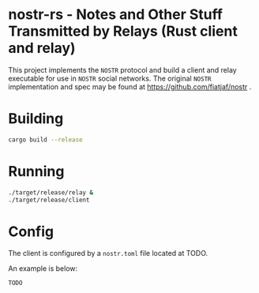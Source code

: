 
# nostr-rs - Notes and Other Stuff Transmitted by Relays (Rust client and relay)

This project implements the `NOSTR` protocol and build a client and relay executable
for use in `NOSTR` social networks. The original `NOSTR` implementation and spec may
be found at https://github.com/fiatjaf/nostr .


# Building

```bash
cargo build --release
```

# Running


```bash
./target/release/relay &
./target/release/client
```

# Config

The client is configured by a `nostr.toml` file
located at TODO.

An example is below:

```
TODO

```


